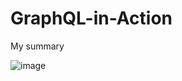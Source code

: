 # GraphQL-in-Action
My summary

![image](https://user-images.githubusercontent.com/60861872/183777889-393f6518-9d0d-474c-abee-98da8aaba75c.png)
